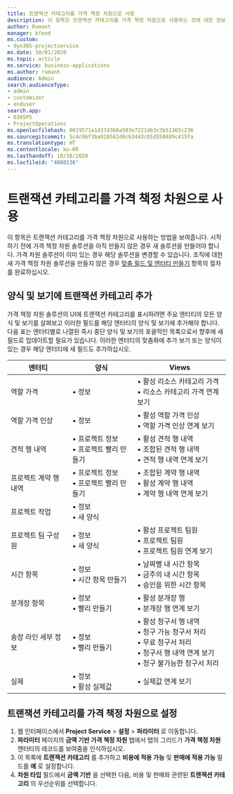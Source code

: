 ```yaml
---
title: 트랜잭션 카테고리를 가격 책정 차원으로 사용
description: 이 항목은 트랜잭션 카테고리를 가격 책정 차원으로 사용하는 것에 대한 정보를 제공합니다.
author: Rumant
manager: kfend
ms.custom:
- dyn365-projectservice
ms.date: 10/01/2020
ms.topic: article
ms.service: business-applications
ms.author: rumant
audience: Admin
search.audienceType:
- admin
- customizer
- enduser
search.app:
- D365PS
- ProjectOperations
ms.openlocfilehash: 0019571a1d37d3b6a503e7221db3c3b51365c236
ms.sourcegitcommit: 5c4c9bf3ba018562d6cb3443c01d550489c415fa
ms.translationtype: HT
ms.contentlocale: ko-KR
ms.lasthandoff: 10/16/2020
ms.locfileid: "4080136"
---
```

# <a name="use-transaction-category-as-a-pricing-dimension"></a>트랜잭션 카테고리를 가격 책정 차원으로 사용
이 항목은 트랜잭션 카테고리를 가격 책정 차원으로 사용하는 방법을 보여줍니다. 시작하기 전에 가격 책정 차원 솔루션을 아직 만들지 않은 경우 새 솔루션을 만들어야 합니다. 가격 차원 솔루션이 이미 있는 경우 해당 솔루션을 변경할 수 있습니다. 조직에 대한 새 가격 책정 차원 솔루션을 만들지 않은 경우 [맞춤 필드 및 엔터티 만들기](create-custom-fields-entities.md) 항목의 절차를 완료하십시오.

## <a name="add-transaction-category-to-forms-and-views"></a>양식 및 보기에 트랜잭션 카테고리 추가
가격 책정 차원 솔루션의 UI에 트랜잭션 카테고리를 표시하려면 주요 엔터티의 모든 양식 및 보기를 살펴보고 이러한 필드를 해당 엔터티의 양식 및 보기에 추가해야 합니다.
다음 표는 엔터티별로 나열된 즉시 중단 양식 및 보기의 포괄적인 목록으로서 향후에 새 필드로 업데이트할 필요가 있습니다. 이러한 엔터티의 맞춤화에 추가 보기 또는 양식이 있는 경우 해당 엔터티에 새 필드도 추가하십시오.

|  엔터티        | 양식     |Views        |
| ------------------------------|---------------------------------|----------------------------------|
|  역할 가격|• 정보 |• 활성 리소스 카테고리 가격<br> • 리소스 카테고리 가격 연계 보기|
|  역할 가격 인상|• 정보|• 활성 역할 가격 인상<br>• 역할 가격 인상 연계 보기|
|  견적 행 내역|• 프로젝트 정보<br>• 프로젝트 빨리 만들기|• 활성 견적 행 내역<br>• 조합된 견적 행 내역<br>• 견적 행 내역 연계 보기|
|  프로젝트 계약 행 내역|• 프로젝트 정보<br>• 프로젝트 빨리 만들기|• 조합된 계약 행 내역<br>• 활성 계약 행 내역<br>• 계약 행 내역 연계 보기|
|  프로젝트 작업|• 정보<br>• 새 양식||
|  프로젝트 팀 구성원|• 정보<br>• 새 양식|• 활성 프로젝트 팀원<br>• 프로젝트 팀원<br>• 프로젝트 팀원 연계 보기|
|  시간 항목|• 정보<br>• 시간 항목 만들기|• 날짜별 내 시간 항목<br>• 금주의 내 시간 항목<br>• 승인을 위한 시간 항목|
|  분개장 항목|• 정보<br>• 빨리 만들기|• 활성 분개장 행<br>• 분개장 행 연계 보기|
|  송장 라인 세부 정보|• 정보<br>• 빨리 만들기|• 활성 청구서 행 내역<br>• 청구 가능 청구서 처리<br>• 무료 청구서 처리<br>• 청구서 행 내역 연계 보기<br>• 청구 불가능한 청구서 처리|
|  실제|• 정보<br>• 활성 실제값|• 실제값 연계 보기|

## <a name="set-up-transaction-category-as-a-pricing-dimension"></a>트랜잭션 카테고리를 가격 책정 차원으로 설정

1. 웹 인터페이스에서 **Project Service** > **설정** > **파라미터** 로 이동합니다. 
2. **파라미터** 페이지의 **금액 기반 가격 책정 차원** 탭에서 탭의 그리드가 **가격 책정 차원** 엔터티의 레코드를 보여줌을 인식하십시오.
3. 이 목록에 **트랜잭션 카테고리** 를 추가하고 **비용에 적용 가능** 및 **판매에 적용 가능** 필드를 **예** 로 설정합니다.
4. **차원 타입** 필드에서 **금액 기반** 을 선택한 다음, 비용 및 판매와 관련된 **트랜잭션 카테고리** 의 우선순위를 선택합니다.
